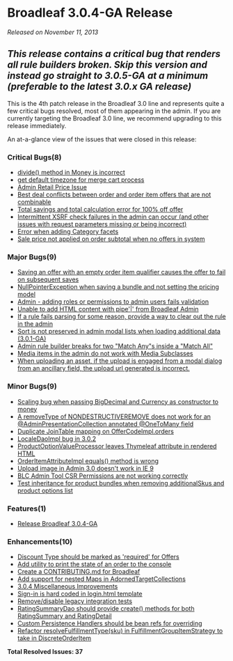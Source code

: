 # Broadleaf 3.0.4-GA Release

_Released on November 11, 2013_

## *This release contains a critical bug that renders all rule builders broken. Skip this version and instead go straight to 3.0.5-GA at a minimum (preferable to the latest 3.0.x GA release)*

This is the 4th patch release in the Broadleaf 3.0 line and represents quite a few critical bugs resolved, most of them appearing in the admin. If you are currently targeting the Broadleaf 3.0 line, we recommend upgrading to this release immediately.

An at-a-glance view of the issues that were closed in this release:
### Critical Bugs(8)
- [divide() method in Money is incorrect](https://github.com/BroadleafCommerce/BroadleafCommerce/issues/511)
- [get default timezone for merge cart process](https://github.com/BroadleafCommerce/BroadleafCommerce/issues/503)
- [Admin Retail Price Issue](https://github.com/BroadleafCommerce/BroadleafCommerce/issues/500)
- [Best deal conflicts between order and order item offers that are not combinable](https://github.com/BroadleafCommerce/BroadleafCommerce/issues/495)
- [Total savings and total calculation error for 100% off offer ](https://github.com/BroadleafCommerce/BroadleafCommerce/issues/492)
- [Intermittent XSRF check failures in the admin can occur (and other issues with request parameters missing or being incorrect)](https://github.com/BroadleafCommerce/BroadleafCommerce/issues/487)
- [Error when adding Category facets](https://github.com/BroadleafCommerce/BroadleafCommerce/issues/452)
- [Sale price not applied on order subtotal when no offers in system](https://github.com/BroadleafCommerce/BroadleafCommerce/issues/309)

### Major Bugs(9)
- [Saving an offer with an empty order item qualifier causes the offer to fail on subsequent saves](https://github.com/BroadleafCommerce/BroadleafCommerce/issues/510)
- [NullPointerException when saving a bundle and not setting the pricing model](https://github.com/BroadleafCommerce/BroadleafCommerce/issues/486)
- [Admin - adding roles or permissions to admin users fails validation](https://github.com/BroadleafCommerce/BroadleafCommerce/issues/475)
- [Unable to add HTML content with pipe'|' from Broadleaf Admin](https://github.com/BroadleafCommerce/BroadleafCommerce/issues/469)
- [If a rule fails parsing for some reason, provide a way to clear out the rule in the admin](https://github.com/BroadleafCommerce/BroadleafCommerce/issues/407)
- [Sort is not preserved in admin modal lists when loading additional data (3.0.1-GA)](https://github.com/BroadleafCommerce/BroadleafCommerce/issues/358)
- [Admin rule builder breaks for two "Match Any"s inside a "Match All"](https://github.com/BroadleafCommerce/BroadleafCommerce/issues/313)
- [Media items in the admin do not work with Media Subclasses](https://github.com/BroadleafCommerce/BroadleafCommerce/issues/227)
- [When uploading an asset, if the upload is engaged from a modal dialog from an ancillary field, the upload url generated is incorrect.](https://github.com/BroadleafCommerce/BroadleafCommerce/issues/143)

### Minor Bugs(9)
- [Scaling bug when passing BigDecimal and Currency as constructor to money](https://github.com/BroadleafCommerce/BroadleafCommerce/issues/513)
- [A removeType of NONDESTRUCTIVEREMOVE does not work for an @AdminPresentationCollection annotated @OneToMany field](https://github.com/BroadleafCommerce/BroadleafCommerce/issues/508)
- [Duplicate JoinTable mapping on OfferCodeImpl.orders](https://github.com/BroadleafCommerce/BroadleafCommerce/issues/497)
- [LocaleDaoImpl bug in 3.0.2](https://github.com/BroadleafCommerce/BroadleafCommerce/issues/496)
- [ProductOptionValueProcessor leaves Thymeleaf attribute in rendered HTML](https://github.com/BroadleafCommerce/BroadleafCommerce/issues/479)
- [OrderItemAttributeImpl equals() method is wrong](https://github.com/BroadleafCommerce/BroadleafCommerce/issues/472)
- [  Upload image in Admin 3.0 doesn't work in IE 9](https://github.com/BroadleafCommerce/BroadleafCommerce/issues/436)
- [BLC Admin Tool CSR Permissions are not working correctly](https://github.com/BroadleafCommerce/BroadleafCommerce/issues/336)
- [Test inheritance for product bundles when removing additionalSkus and product options list](https://github.com/BroadleafCommerce/BroadleafCommerce/issues/86)

### Features(1)
- [Release Broadleaf 3.0.4-GA](https://github.com/BroadleafCommerce/BroadleafCommerce/issues/519)

### Enhancements(10)
- [Discount Type should be marked as 'required' for Offers](https://github.com/BroadleafCommerce/BroadleafCommerce/issues/516)
- [Add utility to print the state of an order to the console](https://github.com/BroadleafCommerce/BroadleafCommerce/issues/515)
- [Create a CONTRIBUTING.md for Broadleaf](https://github.com/BroadleafCommerce/BroadleafCommerce/issues/498)
- [Add support for nested Maps in AdornedTargetCollections](https://github.com/BroadleafCommerce/BroadleafCommerce/issues/494)
- [3.0.4 Miscellaneous Improvements](https://github.com/BroadleafCommerce/BroadleafCommerce/issues/489)
- [Sign-in is hard coded in login.html template](https://github.com/BroadleafCommerce/BroadleafCommerce/issues/471)
- [Remove/disable legacy integration tests](https://github.com/BroadleafCommerce/BroadleafCommerce/issues/220)
- [RatingSummaryDao should provide create() methods for both RatingSummary and RatingDetail](https://github.com/BroadleafCommerce/BroadleafCommerce/issues/126)
- [Custom Persistence Handlers should be bean refs for overriding](https://github.com/BroadleafCommerce/BroadleafCommerce/issues/91)
- [Refactor resolveFulfillmentType(sku) in FulfillmentGroupItemStrategy to take in DiscreteOrderItem](https://github.com/BroadleafCommerce/BroadleafCommerce/issues/71)


**Total Resolved Issues: 37**
